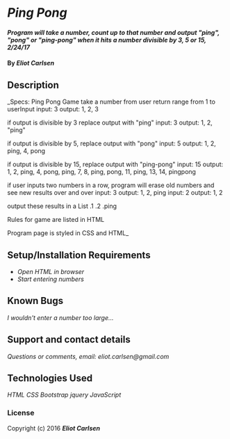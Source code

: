 # _Ping Pong_

#### _Program will take a number, count up to that number and output "ping", "pong" or "ping-pong" when it hits a number divisible by 3, 5 or 15, 2/24/17_

#### By _**Eliot Carlsen**_

## Description
_Specs: Ping Pong Game
take a number from user return range from 1 to userInput
input: 3
output: 1, 2, 3

if output is divisible by 3 replace output with "ping"
input: 3
output: 1, 2, "ping"

if output is divisible by 5, replace output with "pong"
input: 5
output: 1, 2, ping, 4, pong

if output is divisible by 15, replace output with "ping-pong"
input: 15
output: 1, 2, ping, 4, pong, ping, 7, 8, ping, pong, 11, ping, 13, 14, pingpong

if user inputs two numbers in a row, program will erase old numbers and see new results over and over
input: 3
output: 1, 2, ping
input: 2
output: 1, 2

output these results in a List
.1
.2
.ping

Rules for game are listed in HTML

Program page is styled in CSS and HTML_

## Setup/Installation Requirements

* _Open HTML in browser_
* _Start entering numbers_

## Known Bugs

_I wouldn't enter a number too large..._

## Support and contact details

_Questions or comments, email: eliot.carlsen@gmail.com_

## Technologies Used

_HTML_
_CSS_
_Bootstrap_
_jquery_
_JavaScript_

### License

Copyright (c) 2016 **_Eliot Carlsen_**
